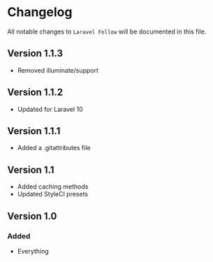 # Changelog

All notable changes to `Laravel Follow` will be documented in this file.
## Version 1.1.3

- Removed illuminate/support

## Version 1.1.2

-   Updated for Laravel 10

## Version 1.1.1

-   Added a .gitattributes file

## Version 1.1

-   Added caching methods
-   Updated StyleCI presets

## Version 1.0

### Added

-   Everything
